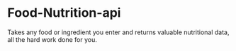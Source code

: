 # Food-Nutrition-api
Takes any food or ingredient you enter and returns valuable nutritional data, all the hard work done for you.
